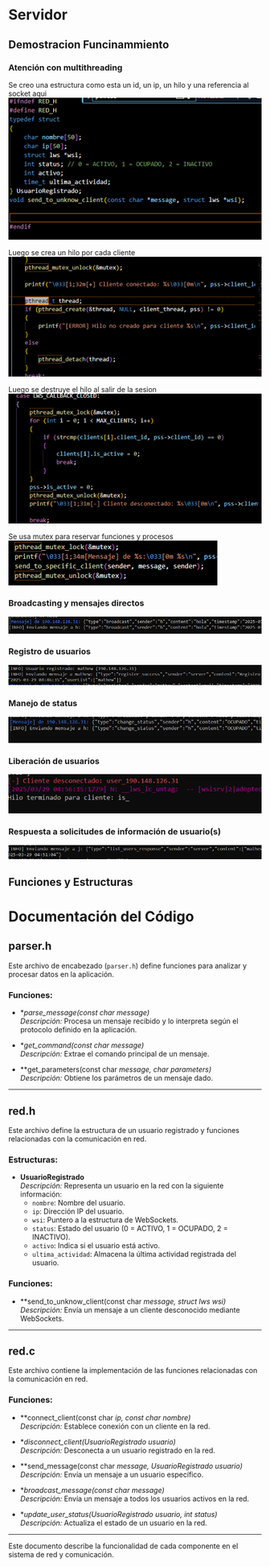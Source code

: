 # Servidor

## Demostracion Funcinammiento


### Atención con multithreading

Se creo una estructura como esta un id, un ip, un hilo y una referencia al socket aqui
![alt text](image-4.png)



Luego se crea un hilo por cada cliente
![alt text](image-3.png)


Luego se destruye el hilo al salir de la sesion
![alt text](image-5.png)

Se usa mutex para reservar funciones y procesos
![alt text](image-6.png)




### Broadcasting y mensajes directos  

![alt text](image-1.png)


### Registro de usuarios


![alt text](image.png)


### Manejo de status

![alt text](image-2.png)



### Liberación de usuarios

![alt text](image-7.png)


### Respuesta a solicitudes de información de usuario(s) 
![alt text](image-8.png)


## Funciones y Estructuras

# Documentación del Código

## parser.h

Este archivo de encabezado (`parser.h`) define funciones para analizar y procesar datos en la aplicación.

### Funciones:

- **parse_message(const char *message)**  
  _Descripción:_ Procesa un mensaje recibido y lo interpreta según el protocolo definido en la aplicación.

- **get_command(const char *message)**  
  _Descripción:_ Extrae el comando principal de un mensaje.

- **get_parameters(const char *message, char *parameters)**  
  _Descripción:_ Obtiene los parámetros de un mensaje dado.

---

## red.h

Este archivo define la estructura de un usuario registrado y funciones relacionadas con la comunicación en red.

### Estructuras:

- **UsuarioRegistrado**  
  _Descripción:_ Representa un usuario en la red con la siguiente información:
  - `nombre`: Nombre del usuario.
  - `ip`: Dirección IP del usuario.
  - `wsi`: Puntero a la estructura de WebSockets.
  - `status`: Estado del usuario (0 = ACTIVO, 1 = OCUPADO, 2 = INACTIVO).
  - `activo`: Indica si el usuario está activo.
  - `ultima_actividad`: Almacena la última actividad registrada del usuario.

### Funciones:

- **send_to_unknow_client(const char *message, struct lws *wsi)**  
  _Descripción:_ Envía un mensaje a un cliente desconocido mediante WebSockets.

---

## red.c

Este archivo contiene la implementación de las funciones relacionadas con la comunicación en red.

### Funciones:

- **connect_client(const char *ip, const char *nombre)**  
  _Descripción:_ Establece conexión con un cliente en la red.

- **disconnect_client(UsuarioRegistrado *usuario)**  
  _Descripción:_ Desconecta a un usuario registrado en la red.

- **send_message(const char *message, UsuarioRegistrado *usuario)**  
  _Descripción:_ Envía un mensaje a un usuario específico.

- **broadcast_message(const char *message)**  
  _Descripción:_ Envía un mensaje a todos los usuarios activos en la red.

- **update_user_status(UsuarioRegistrado *usuario, int status)**  
  _Descripción:_ Actualiza el estado de un usuario en la red.

---

Este documento describe la funcionalidad de cada componente en el sistema de red y comunicación.

